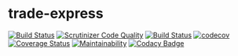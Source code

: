 # trade-express

[![Build Status](https://travis-ci.org/guni12/trade-express.svg?branch=master)](https://travis-ci.org/guni12/trade-express)
[![Scrutinizer Code Quality](https://scrutinizer-ci.com/g/guni12/trade-express/badges/quality-score.png?b=master)](https://scrutinizer-ci.com/g/guni12/trade-express/?branch=master)
[![Build Status](https://scrutinizer-ci.com/g/guni12/trade-express/badges/build.png?b=master)](https://scrutinizer-ci.com/g/guni12/trade-express/build-status/master)
[![codecov](https://codecov.io/gh/guni12/trade-express/branch/master/graph/badge.svg)](https://codecov.io/gh/guni12/trade-express)
 [![Coverage Status](https://coveralls.io/repos/github/guni12/trade-express/badge.svg?branch=master)](https://coveralls.io/github/guni12/trade-express?branch=master)
 [![Maintainability](https://api.codeclimate.com/v1/badges/6ad0c8cd16941ac771ab/maintainability)](https://codeclimate.com/github/guni12/trade-express/maintainability)
 [![Codacy Badge](https://api.codacy.com/project/badge/Grade/9411c018551d4c458af2e4d88b401f55)](https://www.codacy.com/app/guni12/trade-express?utm_source=github.com&amp;utm_medium=referral&amp;utm_content=guni12/trade-express&amp;utm_campaign=Badge_Grade)
